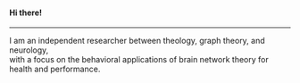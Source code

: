 #### Hi there!
---
I am an independent researcher between theology, graph theory, and neurology,</br>
with a focus on the behavioral applications of brain network theory for health and performance.</br>
</br>

